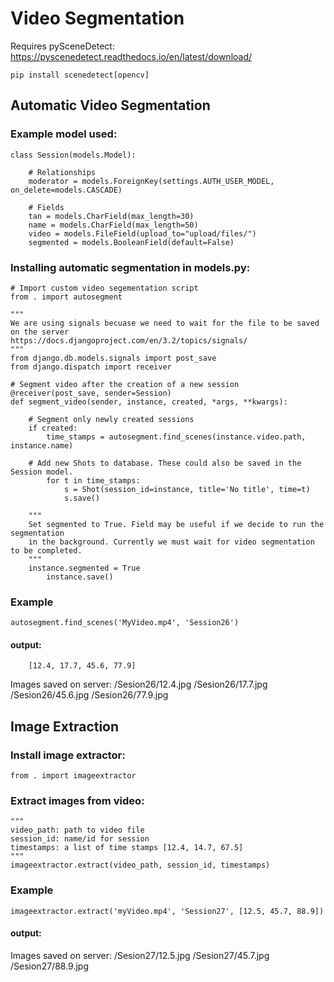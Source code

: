 # Video Segmentation

Requires pySceneDetect: https://pyscenedetect.readthedocs.io/en/latest/download/

    pip install scenedetect[opencv]




## Automatic Video Segmentation

### Example model used:

```
class Session(models.Model):

    # Relationships
    moderator = models.ForeignKey(settings.AUTH_USER_MODEL, on_delete=models.CASCADE)

    # Fields
    tan = models.CharField(max_length=30)
    name = models.CharField(max_length=50)
    video = models.FileField(upload_to="upload/files/")
    segmented = models.BooleanField(default=False)

```


### Installing automatic segmentation in models.py:


    # Import custom video segementation script
    from . import autosegment
    
    """ 
    We are using signals becuase we need to wait for the file to be saved on the server
    https://docs.djangoproject.com/en/3.2/topics/signals/
    """
    from django.db.models.signals import post_save
    from django.dispatch import receiver
    
    # Segment video after the creation of a new session
    @receiver(post_save, sender=Session)
    def segment_video(sender, instance, created, *args, **kwargs):
    
        # Segment only newly created sessions
        if created:
            time_stamps = autosegment.find_scenes(instance.video.path, instance.name)
    
    	# Add new Shots to database. These could also be saved in the Session model.
            for t in time_stamps:
                s = Shot(session_id=instance, title='No title', time=t)
                s.save()
    
    	"""
    	Set segmented to True. Field may be useful if we decide to run the segmentation
    	in the background. Currently we must wait for video segmentation to be completed.
    	"""
    	instance.segmented = True
            instance.save()
            
### Example
	
    autosegment.find_scenes('MyVideo.mp4', 'Session26')

#### output:
		[12.4, 17.7, 45.6, 77.9]
		
Images saved on server:
/Sesion26/12.4.jpg
/Sesion26/17.7.jpg
/Sesion26/45.6.jpg
/Sesion26/77.9.jpg



## Image Extraction

### Install image extractor:

    from . import imageextractor

### Extract images from video:

    """
    video_path: path to video file
    session_id: name/id for session
    timestamps: a list of time stamps [12.4, 14.7, 67.5]
    """
    imageextractor.extract(video_path, session_id, timestamps)


### Example

    imageextractor.extract('myVideo.mp4', 'Session27', [12.5, 45.7, 88.9])

#### output:
Images saved on server:
/Sesion27/12.5.jpg
/Sesion27/45.7.jpg
/Sesion27/88.9.jpg